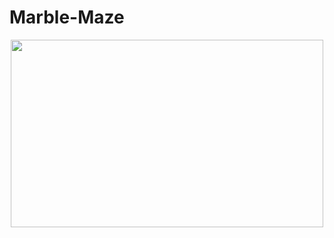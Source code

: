 # Marble-Maze
<p align="center">
  <img width="500" height="300" src="https://user-images.githubusercontent.com/27751735/60744434-8ce4a080-9f7e-11e9-8faf-d05c248460fd.png">
</p> 

